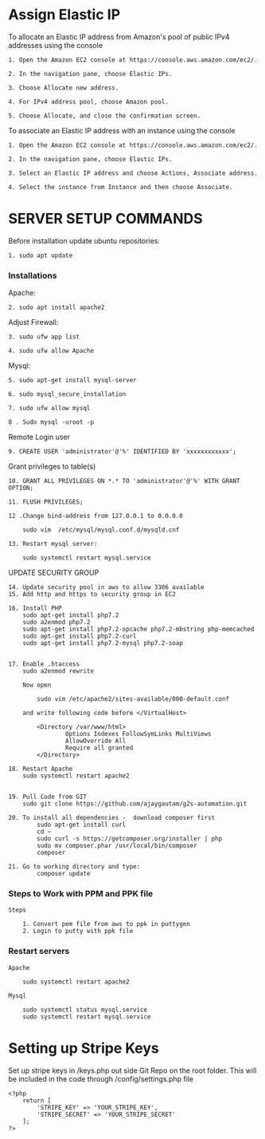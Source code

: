 # Assign Elastic IP

To allocate an Elastic IP address from Amazon's pool of public IPv4 addresses using the console
	
	1. Open the Amazon EC2 console at https://console.aws.amazon.com/ec2/.
	
	2. In the navigation pane, choose Elastic IPs.
	
	3. Choose Allocate new address.
	
	4. For IPv4 address pool, choose Amazon pool.
	
	5. Choose Allocate, and close the confirmation screen.


To associate an Elastic IP address with an instance using the console

	1. Open the Amazon EC2 console at https://console.aws.amazon.com/ec2/.

	2. In the navigation pane, choose Elastic IPs.

	3. Select an Elastic IP address and choose Actions, Associate address.

	4. Select the instance from Instance and then choose Associate.



# SERVER SETUP COMMANDS

Before installation update ubuntu repositories:

	1. sudo apt update


### Installations

Apache:

	2. sudo apt install apache2

Adjust Firewall:

	3. sudo ufw app list

	4. sudo ufw allow Apache

Mysql:

 	5. sudo apt-get install mysql-server

 	6. sudo mysql_secure_installation

 	7. sudo ufw allow mysql
 	
	8 . Sudo mysql -uroot -p

Remote Login user

	9. CREATE USER 'administrator'@'%' IDENTIFIED BY 'xxxxxxxxxxxx';

Grant privileges to table(s)

	10. GRANT ALL PRIVILEGES ON *.* TO 'administrator'@'%' WITH GRANT OPTION;

	11. FLUSH PRIVILEGES; 

	12 .Change bind-address from 127.0.0.1 to 0.0.0.0
 
		sudo vim  /etc/mysql/mysql.conf.d/mysqld.cnf

	13. Restart mysql server:

		sudo systemctl restart mysql.service


UPDATE SECURITY GROUP

	14. Update security pool in aws to allow 3306 available
	15. Add http and https to security group in EC2 

	16. Install PHP
		sudo apt-get install php7.2
		sudo a2enmod php7.2
		sudo apt-get install php7.2-opcache php7.2-mbstring php-memcached
		sudo apt-get install php7.2-curl
		sudo apt-get install php7.2-mysql php7.2-soap


	17. Enable .htaccess
		sudo a2enmod rewrite

		Now open

			sudo vim /etc/apache2/sites-available/000-default.conf

		and write following code before </VirtualHost>

			<Directory /var/www/html>
					Options Indexes FollowSymLinks MultiViews
					AllowOverride All
					Require all granted
			</Directory>

	18. Restart Apache
		sudo systemctl restart apache2


	19. Pull Code from GIT
		sudo git clone https://github.com/ajaygautam/g2s-automation.git

	20. To install all dependencies -  download composer first
			sudo apt-get install curl
			cd ~
			sudo curl -s https://getcomposer.org/installer | php
			sudo mv composer.phar /usr/local/bin/composer
			composer

	21. Go to working directory and type:
			composer update


### Steps to Work with PPM and PPK file

	Steps 

		1. Convert pem file from aws to ppk in puttygen
		2. Login to putty with ppk file


### Restart servers

	Apache

		sudo systemctl restart apache2

	Mysql

		sudo systemctl status mysql.service
		sudo systemctl restart mysql.service

# Setting up Stripe Keys

Set up stripe keys in /keys.php out side Git Repo on the root folder. This will be included in the code through /config/settings.php file

	<?php
		return [
			'STRIPE_KEY' => 'YOUR_STRIPE_KEY',
			'STRIPE_SECRET' => 'YOUR_STRIPE_SECRET'
		];
	?>









